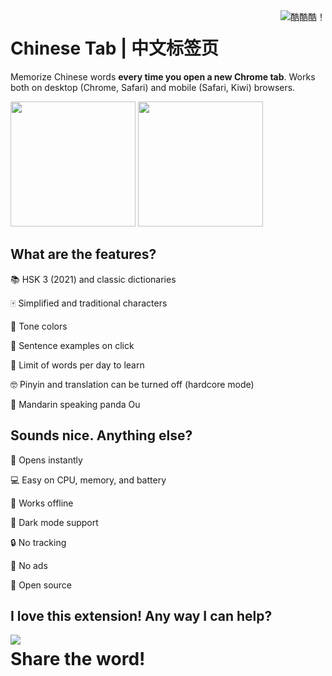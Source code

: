 <img align="right" src=images/panda.png title="酷酷酷！">

# Chinese Tab | 中文标签页

Memorize Chinese words ****every time you open a new Chrome tab****. Works both on desktop (Chrome, Safari) and mobile (Safari, Kiwi) browsers. 

<img src="https://github.com/koynoyno/chinesetab/assets/46102189/6319d82b-2e64-4d25-b364-692bb44f87f8" width="200">
<img src="https://github.com/koynoyno/chinesetab/assets/46102189/3ba17852-00bb-46b8-9a3a-a8945febcc66" width="200">

## What are the features?

📚 HSK 3 (2021) and classic dictionaries

🀄 Simplified and traditional characters

🌈 Tone colors

📖 Sentence examples on click

🎯 Limit of words per day to learn

🤓 Pinyin and translation can be turned off (hardcore mode)

🐼 Mandarin speaking panda Ou

## Sounds nice. Anything else?

💨 Opens instantly

💻 Easy on CPU, memory, and battery

📴 Works offline

🌙 Dark mode support

🔒 No tracking

📛 No ads

💖 Open source

## I love this extension! Any way I can help?

<img align="left" src=images/panda_easter.png><h1><strong>Share the word!</strong></h1>
